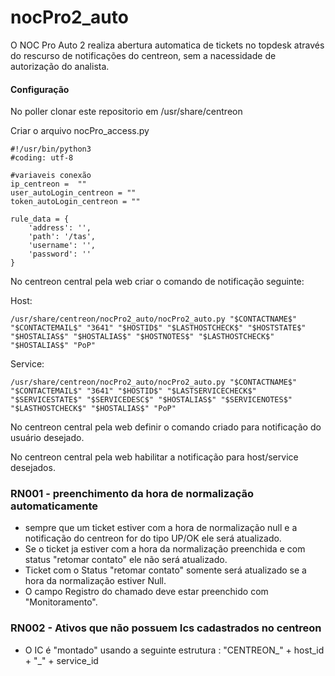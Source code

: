 # nocPro2_auto

O NOC Pro Auto 2 realiza abertura automatica de tickets no topdesk através do rescurso de notificações do centreon, sem a nacessidade de autorização do analista.

#### Configuração

No poller clonar este repositorio em /usr/share/centreon

Criar o arquivo nocPro_access.py

```
#!/usr/bin/python3
#coding: utf-8

#variaveis conexão
ip_centreon =  ""
user_autoLogin_centreon = ""
token_autoLogin_centreon = ""

rule_data = {
    'address': '',
    'path': '/tas',
    'username': '',
    'password': ''
}
```

No centreon central pela web criar o comando de notificação seguinte:

Host:

```
/usr/share/centreon/nocPro2_auto/nocPro2_auto.py "$CONTACTNAME$" "$CONTACTEMAIL$" "3641" "$HOSTID$" "$LASTHOSTCHECK$" "$HOSTSTATE$" "$HOSTALIAS$" "$HOSTALIAS$" "$HOSTNOTES$" "$LASTHOSTCHECK$" "$HOSTALIAS$" "PoP"
```
Service:

```
/usr/share/centreon/nocPro2_auto/nocPro2_auto.py "$CONTACTNAME$" "$CONTACTEMAIL$" "3641" "$HOSTID$" "$LASTSERVICECHECK$" "$SERVICESTATE$" "$SERVICEDESC$" "$HOSTALIAS$" "$SERVICENOTES$" "$LASTHOSTCHECK$" "$HOSTALIAS$" "PoP"
```
No centreon central pela web definir o comando criado para notificação do usuário desejado.

No centreon central pela web habilitar a notificação para host/service desejados.

### RN001 - preenchimento da hora de normalização automaticamente

- sempre que um ticket estiver com a hora de normalização null e a notificação do centreon for do tipo UP/OK ele será atualizado.
- Se o ticket ja estiver com a hora da normalização preenchida e com status "retomar contato" ele não será atualizado.
- Ticket com o Status "retomar contato" somente será atualizado se a hora da normalização estiver Null.
- O campo Registro do chamado deve estar preenchido com "Monitoramento".

### RN002 - Ativos que não possuem Ics cadastrados no centreon

- O IC é "montado" usando a seguinte estrutura : "CENTREON_" + host_id + "_" + service_id 
